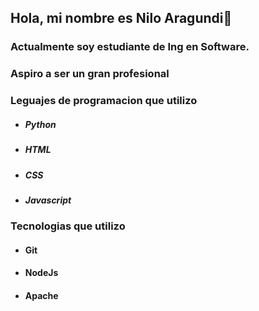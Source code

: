 ## Hola, mi nombre es Nilo Aragundi👋

### **Actualmente soy estudiante de Ing en Software.**
### **Aspiro a ser un gran profesional**


### **Leguajes de programacion que utilizo**
+ ##### Python
+ ##### HTML
+ ##### CSS
+ ##### Javascript


### **Tecnologias que utilizo**
+ #### Git
+ #### NodeJs
+ #### Apache
